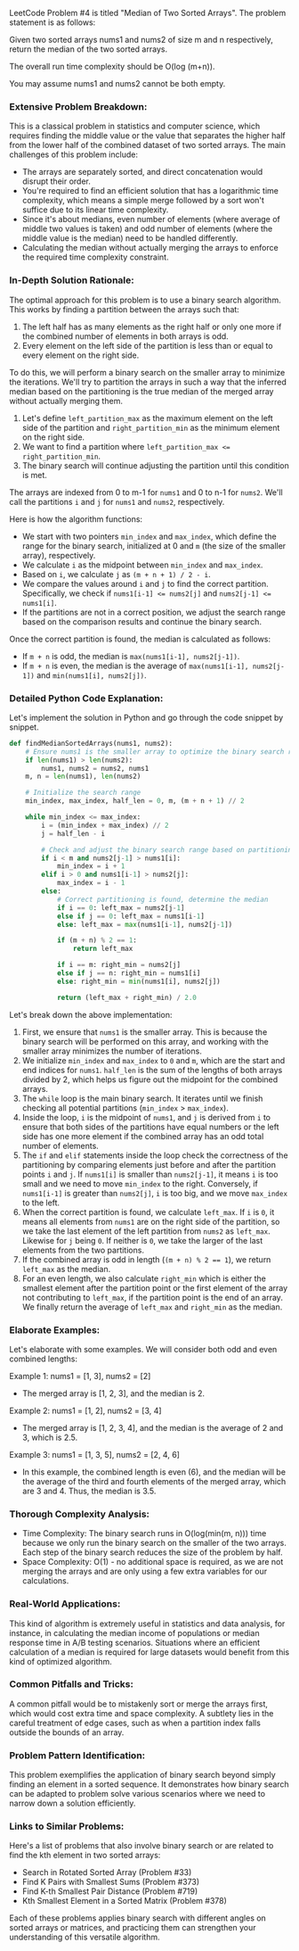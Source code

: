 LeetCode Problem #4 is titled "Median of Two Sorted Arrays". The problem statement is as follows:

Given two sorted arrays nums1 and nums2 of size m and n respectively, return the median of the two sorted arrays.

The overall run time complexity should be O(log (m+n)).

You may assume nums1 and nums2 cannot be both empty.

### Extensive Problem Breakdown:

This is a classical problem in statistics and computer science, which requires finding the middle value or the value that separates the higher half from the lower half of the combined dataset of two sorted arrays. The main challenges of this problem include:

- The arrays are separately sorted, and direct concatenation would disrupt their order.
- You're required to find an efficient solution that has a logarithmic time complexity, which means a simple merge followed by a sort won't suffice due to its linear time complexity.
- Since it's about medians, even number of elements (where average of middle two values is taken) and odd number of elements (where the middle value is the median) need to be handled differently.
- Calculating the median without actually merging the arrays to enforce the required time complexity constraint.

### In-Depth Solution Rationale:

The optimal approach for this problem is to use a binary search algorithm. This works by finding a partition between the arrays such that:

1. The left half has as many elements as the right half or only one more if the combined number of elements in both arrays is odd.
2. Every element on the left side of the partition is less than or equal to every element on the right side.

To do this, we will perform a binary search on the smaller array to minimize the iterations. We'll try to partition the arrays in such a way that the inferred median based on the partitioning is the true median of the merged array without actually merging them.

1. Let's define `left_partition_max` as the maximum element on the left side of the partition and `right_partition_min` as the minimum element on the right side.
2. We want to find a partition where `left_partition_max <= right_partition_min`.
3. The binary search will continue adjusting the partition until this condition is met.

The arrays are indexed from 0 to m-1 for `nums1` and 0 to n-1 for `nums2`. We'll call the partitions `i` and `j` for `nums1` and `nums2`, respectively.

Here is how the algorithm functions:
- We start with two pointers `min_index` and `max_index`, which define the range for the binary search, initialized at 0 and `m` (the size of the smaller array), respectively.
- We calculate `i` as the midpoint between `min_index` and `max_index`.
- Based on `i`, we calculate `j` as `(m + n + 1) / 2 - i`.
- We compare the values around `i` and `j` to find the correct partition. Specifically, we check if `nums1[i-1] <= nums2[j]` and `nums2[j-1] <= nums1[i]`.
- If the partitions are not in a correct position, we adjust the search range based on the comparison results and continue the binary search.

Once the correct partition is found, the median is calculated as follows:
- If `m + n` is odd, the median is `max(nums1[i-1], nums2[j-1])`.
- If `m + n` is even, the median is the average of `max(nums1[i-1], nums2[j-1])` and `min(nums1[i], nums2[j])`.

### Detailed Python Code Explanation:

Let's implement the solution in Python and go through the code snippet by snippet.

```python
def findMedianSortedArrays(nums1, nums2):
    # Ensure nums1 is the smaller array to optimize the binary search range
    if len(nums1) > len(nums2):
        nums1, nums2 = nums2, nums1
    m, n = len(nums1), len(nums2)

    # Initialize the search range
    min_index, max_index, half_len = 0, m, (m + n + 1) // 2

    while min_index <= max_index:
        i = (min_index + max_index) // 2
        j = half_len - i

        # Check and adjust the binary search range based on partitioning
        if i < m and nums2[j-1] > nums1[i]:
            min_index = i + 1
        elif i > 0 and nums1[i-1] > nums2[j]:
            max_index = i - 1
        else:
            # Correct partitioning is found, determine the median
            if i == 0: left_max = nums2[j-1]
            else if j == 0: left_max = nums1[i-1]
            else: left_max = max(nums1[i-1], nums2[j-1])

            if (m + n) % 2 == 1:
                return left_max

            if i == m: right_min = nums2[j]
            else if j == n: right_min = nums1[i]
            else: right_min = min(nums1[i], nums2[j])

            return (left_max + right_min) / 2.0
```

Let's break down the above implementation:

1. First, we ensure that `nums1` is the smaller array. This is because the binary search will be performed on this array, and working with the smaller array minimizes the number of iterations.
2. We initialize `min_index` and `max_index` to `0` and `m`, which are the start and end indices for `nums1`. `half_len` is the sum of the lengths of both arrays divided by 2, which helps us figure out the midpoint for the combined arrays.
3. The `while` loop is the main binary search. It iterates until we finish checking all potential partitions (`min_index` > `max_index`).
4. Inside the loop, `i` is the midpoint of `nums1`, and `j` is derived from `i` to ensure that both sides of the partitions have equal numbers or the left side has one more element if the combined array has an odd total number of elements.
5. The `if` and `elif` statements inside the loop check the correctness of the partitioning by comparing elements just before and after the partition points `i` and `j`. If `nums1[i]` is smaller than `nums2[j-1]`, it means `i` is too small and we need to move `min_index` to the right. Conversely, if `nums1[i-1]` is greater than `nums2[j]`, `i` is too big, and we move `max_index` to the left.
6. When the correct partition is found, we calculate `left_max`. If `i` is `0`, it means all elements from `nums1` are on the right side of the partition, so we take the last element of the left partition from `nums2` as `left_max`. Likewise for `j` being `0`. If neither is `0`, we take the larger of the last elements from the two partitions.
7. If the combined array is odd in length (`(m + n) % 2 == 1`), we return `left_max` as the median.
8. For an even length, we also calculate `right_min` which is either the smallest element after the partition point or the first element of the array not contributing to `left_max`, if the partition point is the end of an array. We finally return the average of `left_max` and `right_min` as the median.

### Elaborate Examples:

Let's elaborate with some examples. We will consider both odd and even combined lengths:

Example 1: nums1 = [1, 3], nums2 = [2]

- The merged array is [1, 2, 3], and the median is 2.

Example 2: nums1 = [1, 2], nums2 = [3, 4]

- The merged array is [1, 2, 3, 4], and the median is the average of 2 and 3, which is 2.5.

Example 3: nums1 = [1, 3, 5], nums2 = [2, 4, 6]

- In this example, the combined length is even (6), and the median will be the average of the third and fourth elements of the merged array, which are 3 and 4. Thus, the median is 3.5.

### Thorough Complexity Analysis:

- Time Complexity: The binary search runs in O(log(min(m, n))) time because we only run the binary search on the smaller of the two arrays. Each step of the binary search reduces the size of the problem by half.
- Space Complexity: O(1) - no additional space is required, as we are not merging the arrays and are only using a few extra variables for our calculations.

### Real-World Applications:

This kind of algorithm is extremely useful in statistics and data analysis, for instance, in calculating the median income of populations or median response time in A/B testing scenarios. Situations where an efficient calculation of a median is required for large datasets would benefit from this kind of optimized algorithm.

### Common Pitfalls and Tricks:

A common pitfall would be to mistakenly sort or merge the arrays first, which would cost extra time and space complexity. A subtlety lies in the careful treatment of edge cases, such as when a partition index falls outside the bounds of an array.

### Problem Pattern Identification:

This problem exemplifies the application of binary search beyond simply finding an element in a sorted sequence. It demonstrates how binary search can be adapted to problem solve various scenarios where we need to narrow down a solution efficiently.

### Links to Similar Problems:

Here's a list of problems that also involve binary search or are related to find the kth element in two sorted arrays:

- Search in Rotated Sorted Array (Problem #33)
- Find K Pairs with Smallest Sums (Problem #373)
- Find K-th Smallest Pair Distance (Problem #719)
- Kth Smallest Element in a Sorted Matrix (Problem #378)

Each of these problems applies binary search with different angles on sorted arrays or matrices, and practicing them can strengthen your understanding of this versatile algorithm.